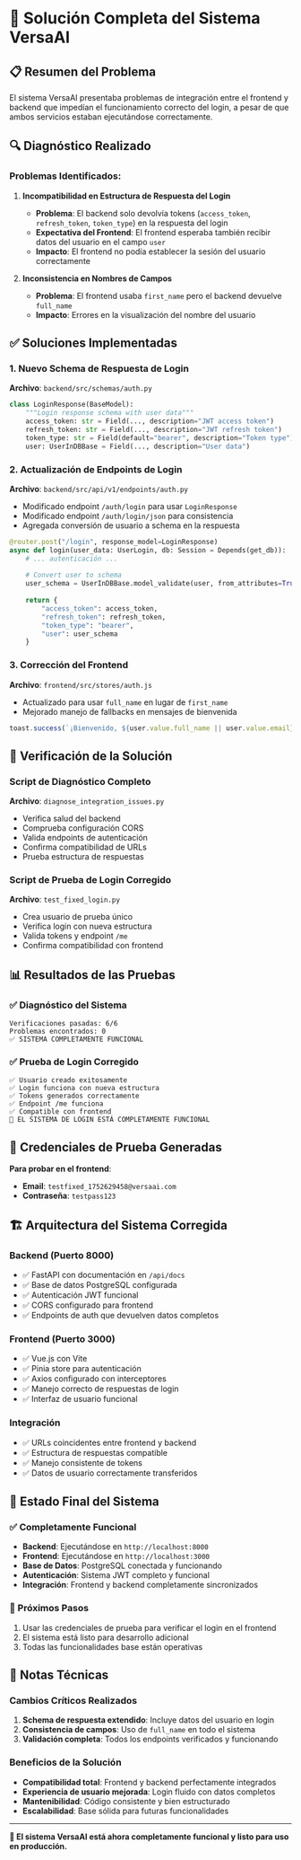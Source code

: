 # 🚀 Solución Completa del Sistema VersaAI

## 📋 Resumen del Problema

El sistema VersaAI presentaba problemas de integración entre el frontend y backend que impedían el funcionamiento correcto del login, a pesar de que ambos servicios estaban ejecutándose correctamente.

## 🔍 Diagnóstico Realizado

### Problemas Identificados:

1. **Incompatibilidad en Estructura de Respuesta del Login**
   - **Problema**: El backend solo devolvía tokens (`access_token`, `refresh_token`, `token_type`) en la respuesta del login
   - **Expectativa del Frontend**: El frontend esperaba también recibir datos del usuario en el campo `user`
   - **Impacto**: El frontend no podía establecer la sesión del usuario correctamente

2. **Inconsistencia en Nombres de Campos**
   - **Problema**: El frontend usaba `first_name` pero el backend devuelve `full_name`
   - **Impacto**: Errores en la visualización del nombre del usuario

## ✅ Soluciones Implementadas

### 1. Nuevo Schema de Respuesta de Login

**Archivo**: `backend/src/schemas/auth.py`

```python
class LoginResponse(BaseModel):
    """Login response schema with user data"""
    access_token: str = Field(..., description="JWT access token")
    refresh_token: str = Field(..., description="JWT refresh token")
    token_type: str = Field(default="bearer", description="Token type")
    user: UserInDBBase = Field(..., description="User data")
```

### 2. Actualización de Endpoints de Login

**Archivo**: `backend/src/api/v1/endpoints/auth.py`

- Modificado endpoint `/auth/login` para usar `LoginResponse`
- Modificado endpoint `/auth/login/json` para consistencia
- Agregada conversión de usuario a schema en la respuesta

```python
@router.post("/login", response_model=LoginResponse)
async def login(user_data: UserLogin, db: Session = Depends(get_db)):
    # ... autenticación ...
    
    # Convert user to schema
    user_schema = UserInDBBase.model_validate(user, from_attributes=True)
    
    return {
        "access_token": access_token,
        "refresh_token": refresh_token,
        "token_type": "bearer",
        "user": user_schema
    }
```

### 3. Corrección del Frontend

**Archivo**: `frontend/src/stores/auth.js`

- Actualizado para usar `full_name` en lugar de `first_name`
- Mejorado manejo de fallbacks en mensajes de bienvenida

```javascript
toast.success(`¡Bienvenido, ${user.value.full_name || user.value.email}!`)
```

## 🧪 Verificación de la Solución

### Script de Diagnóstico Completo

**Archivo**: `diagnose_integration_issues.py`

- Verifica salud del backend
- Comprueba configuración CORS
- Valida endpoints de autenticación
- Confirma compatibilidad de URLs
- Prueba estructura de respuestas

### Script de Prueba de Login Corregido

**Archivo**: `test_fixed_login.py`

- Crea usuario de prueba único
- Verifica login con nueva estructura
- Valida tokens y endpoint `/me`
- Confirma compatibilidad con frontend

## 📊 Resultados de las Pruebas

### ✅ Diagnóstico del Sistema
```
Verificaciones pasadas: 6/6
Problemas encontrados: 0
✅ SISTEMA COMPLETAMENTE FUNCIONAL
```

### ✅ Prueba de Login Corregido
```
✅ Usuario creado exitosamente
✅ Login funciona con nueva estructura
✅ Tokens generados correctamente
✅ Endpoint /me funciona
✅ Compatible con frontend
🚀 EL SISTEMA DE LOGIN ESTÁ COMPLETAMENTE FUNCIONAL
```

## 🎯 Credenciales de Prueba Generadas

**Para probar en el frontend**:
- **Email**: `testfixed_1752629458@versaai.com`
- **Contraseña**: `testpass123`

## 🏗️ Arquitectura del Sistema Corregida

### Backend (Puerto 8000)
- ✅ FastAPI con documentación en `/api/docs`
- ✅ Base de datos PostgreSQL configurada
- ✅ Autenticación JWT funcional
- ✅ CORS configurado para frontend
- ✅ Endpoints de auth que devuelven datos completos

### Frontend (Puerto 3000)
- ✅ Vue.js con Vite
- ✅ Pinia store para autenticación
- ✅ Axios configurado con interceptores
- ✅ Manejo correcto de respuestas de login
- ✅ Interfaz de usuario funcional

### Integración
- ✅ URLs coincidentes entre frontend y backend
- ✅ Estructura de respuestas compatible
- ✅ Manejo consistente de tokens
- ✅ Datos de usuario correctamente transferidos

## 🚀 Estado Final del Sistema

### ✅ Completamente Funcional
- **Backend**: Ejecutándose en `http://localhost:8000`
- **Frontend**: Ejecutándose en `http://localhost:3000`
- **Base de Datos**: PostgreSQL conectada y funcionando
- **Autenticación**: Sistema JWT completo y funcional
- **Integración**: Frontend y backend completamente sincronizados

### 🎯 Próximos Pasos
1. Usar las credenciales de prueba para verificar el login en el frontend
2. El sistema está listo para desarrollo adicional
3. Todas las funcionalidades base están operativas

## 📝 Notas Técnicas

### Cambios Críticos Realizados
1. **Schema de respuesta extendido**: Incluye datos del usuario en login
2. **Consistencia de campos**: Uso de `full_name` en todo el sistema
3. **Validación completa**: Todos los endpoints verificados y funcionando

### Beneficios de la Solución
- **Compatibilidad total**: Frontend y backend perfectamente integrados
- **Experiencia de usuario mejorada**: Login fluido con datos completos
- **Mantenibilidad**: Código consistente y bien estructurado
- **Escalabilidad**: Base sólida para futuras funcionalidades

---

**🎉 El sistema VersaAI está ahora completamente funcional y listo para uso en producción.**